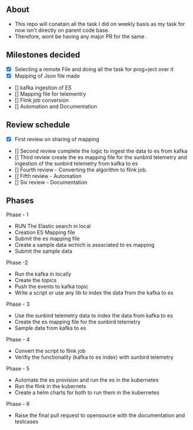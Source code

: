 ## About
<ul>
  <li> This repo will conatain all the task I did on weekly basis as my task for now isn't directly on parent code base.</li> 
  <li>Therefore, wont be having any major PR for the same . </li>
</ul>

## Milestones decided
- [x] Selecting a remote File and doing all the task for prog=ject over it 
- [x] Mapping of Json file made
- [] kafka ingestion of ES
- [] Mapping file for telementry
- [] Flink job conversion
- [] Automation and Documentation 

## Review schedule
- [x] First review on sharing of mapping
- [] Second review complete the logic to ingest the data to es from kafka
- [] Third review create the es mapping file for the sunbird telemetry and ingestion of the sunbird telemetry from kafka to es
- [] Fourth review -  Converting the algorithm to flink job.
- [] Fifth review - Automation
- [] Six review - Documentation

## Phases 

Phase - 1 
-  RUN The Elastic search in local
- Creation ES Mapping file
- Submit the es mapping file
- Create a sample data wchich is associated to es mapping
- Submit the sample data

Phase -2 
- Run the kafka in locally
- Create the topics
- Push the events to kafka topic
- Write a script or use any lib to index the data from the kafka to es

Phase - 3 
- Use the sunbird telemetry data to index the data from kafka to es
- Create the es mapping file for the sunbird telemetry
- Sample data from kafka to es

Phase - 4
- Convert the script to flink job
- Verifiy the functionality (kafka to es index) with sunbird telemetry

Phase - 5
- Automate the es provision and run the es in the kubernetes
- Run the flink in the kubernets
- Create a helm charts for both to run them in the kubernetes

Phase - 6
- Raise the final pull request to opensource with the documentation and testcases
